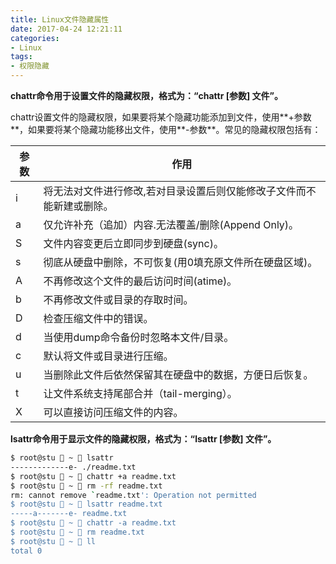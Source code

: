 ```yaml
---
title: Linux文件隐藏属性
date: 2017-04-24 12:21:11
categories:
- Linux
tags:
- 权限隐藏
---
```

<!-- more -->
**chattr命令用于设置文件的隐藏权限，格式为：“chattr [参数] 文件”。**

chattr设置文件的隐藏权限，如果要将某个隐藏功能添加到文件，使用**+参数**，如果要将某个隐藏功能移出文件，使用**-参数**。常见的隐藏权限包括有：

| 参数   | 作用                                  |
| ---- | ----------------------------------- |
| i    | 将无法对文件进行修改,若对目录设置后则仅能修改子文件而不能新建或删除。 |
| a    | 仅允许补充（追加）内容.无法覆盖/删除(Append Only)。   |
| S    | 文件内容变更后立即同步到硬盘(sync)。               |
| s    | 彻底从硬盘中删除，不可恢复(用0填充原文件所在硬盘区域)。       |
| A    | 不再修改这个文件的最后访问时间(atime)。             |
| b    | 不再修改文件或目录的存取时间。                     |
| D    | 检查压缩文件中的错误。                         |
| d    | 当使用dump命令备份时忽略本文件/目录。               |
| c    | 默认将文件或目录进行压缩。                       |
| u    | 当删除此文件后依然保留其在硬盘中的数据，方便日后恢复。         |
| t    | 让文件系统支持尾部合并（tail-merging）。          |
| X    | 可以直接访问压缩文件的内容。                      |

**lsattr命令用于显示文件的隐藏权限，格式为：“lsattr [参数] 文件”。**

```bash
$ root@stu  ~  lsattr
-------------e- ./readme.txt
$ root@stu  ~  chattr +a readme.txt
$ root@stu  ~  rm -rf readme.txt
rm: cannot remove `readme.txt': Operation not permitted
$ root@stu  ~  lsattr readme.txt
-----a-------e- readme.txt
$ root@stu  ~  chattr -a readme.txt
$ root@stu  ~  rm readme.txt
$ root@stu  ~  ll
total 0
```

